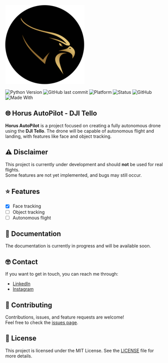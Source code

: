 <img src="DOC/IMG/Horus-Logo.png" alt="imagen" width="250">

![Python Version](https://img.shields.io/badge/python->=3.10-blue?style=flat-square&logo=python&logoColor=yellow)
![GitHub last commit](https://img.shields.io/github/last-commit/DiegoDG-01/Andromeda-Whatsapp_BOT?color=red&style=flat-square&logo=github&logoColor=white)
![Platform](https://img.shields.io/badge/Platform-Linux%20%7C%20Mac%20OS%20%7C%20Windows-blue?style=flat-square&logo=linux&logoColor=white)
![Status](https://img.shields.io/badge/status-active-brightgreen)
![GitHub](https://img.shields.io/github/license/DiegoDG-01/Andromeda-Whatsapp_BOT?style=flat-square)
![Made With](https://img.shields.io/badge/Made%20With-%E2%99%A5-ff0000)

## 🌐 Horus AutoPilot - DJI Tello

**Horus AutoPilot** is a project focused on creating a fully autonomous drone using the **DJI Tello**. The drone will be capable of autonomous flight and landing, with features like face and object tracking.

## ⚠️ Disclaimer

This project is currently under development and should **not** be used for real flights.  
Some features are not yet implemented, and bugs may still occur.

## ⭐️ Features

- [x] Face tracking
- [ ] Object tracking
- [ ] Autonomous flight

## 📕 Documentation

The documentation is currently in progress and will be available soon.

## 🤓 Contact

If you want to get in touch, you can reach me through:

- [LinkedIn](https://www.linkedin.com/in/diego-dg/)
- [Instagram](https://www.instagram.com/diegodg_01/)


## 🤝 Contributing

Contributions, issues, and feature requests are welcome!  
Feel free to check the [issues page](https://github.com/DiegoDG-01/Horus-AutoPilot/issues).


## 📄 License

This project is licensed under the MIT License. See the [LICENSE](LICENSE) file for more details. 